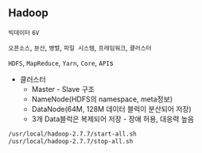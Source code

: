## Hadoop

```빅데이터``` ```6V```

```오픈소스```, ```분산```, ```병렬```, ```파일 시스템```, ```프레임워크```, ```클러스터``` 

```HDFS```, ```MapReduce```, ```Yarn```, ```Core```, ```API```s 

- 클러스터
  - Master - Slave 구조
  - NameNode(HDFS의 namespace, meta정보)
  - DataNode(64M, 128M 데이터 블럭이 분산되어 저장)
  - 3개 Data블럭은 복제되어 저장 - 장애 허용, 대응력 높음



```bash
/usr/local/hadoop-2.7.7/start-all.sh
/usr/local/hadoop-2.7.7/stop-all.sh
```






